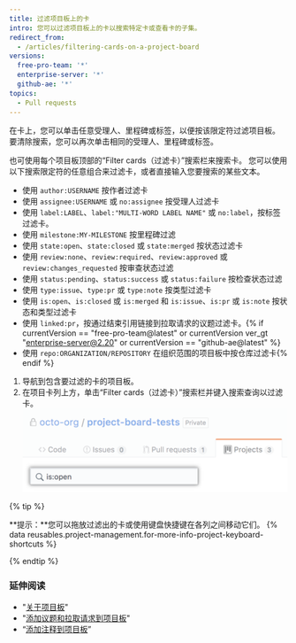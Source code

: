 ```yaml
---
title: 过滤项目板上的卡
intro: 您可以过滤项目板上的卡以搜索特定卡或查看卡的子集。
redirect_from:
  - /articles/filtering-cards-on-a-project-board
versions:
  free-pro-team: '*'
  enterprise-server: '*'
  github-ae: '*'
topics:
  - Pull requests
---
```


在卡上，您可以单击任意受理人、里程碑或标签，以便按该限定符过滤项目板。 要清除搜索，您可以再次单击相同的受理人、里程碑或标签。

也可使用每个项目板顶部的“Filter cards（过滤卡）”搜索栏来搜索卡。 您可以使用以下搜索限定符的任意组合来过滤卡，或者直接输入您要搜索的某些文本。

- 使用 `author:USERNAME` 按作者过滤卡
- 使用 `assignee:USERNAME` 或 `no:assignee` 按受理人过滤卡
- 使用 `label:LABEL`、`label:"MULTI-WORD LABEL NAME"` 或 `no:label`，按标签过滤卡。
- 使用 `milestone:MY-MILESTONE` 按里程碑过滤
- 使用 `state:open`、`state:closed` 或 `state:merged` 按状态过滤卡
- 使用 `review:none`、`review:required`、`review:approved` 或 `review:changes_requested` 按审查状态过滤
- 使用 `status:pending`、`status:success` 或 `status:failure` 按检查状态过滤
- 使用 `type:issue`、`type:pr` 或 `type:note` 按类型过滤卡
- 使用 `is:open`、`is:closed` 或 `is:merged` 和 `is:issue`、`is:pr` 或 `is:note` 按状态和类型过滤卡
- 使用 `linked:pr`，按通过结束引用链接到拉取请求的议题过滤卡。{% if currentVersion == "free-pro-team@latest" or currentVersion ver_gt "enterprise-server@2.20" or currentVersion == "github-ae@latest" %}
- 使用 `repo:ORGANIZATION/REPOSITORY` 在组织范围的项目板中按仓库过滤卡{% endif %}

1. 导航到包含要过滤的卡的项目板。
2. 在项目卡列上方，单击“Filter cards（过滤卡）”搜索栏并键入搜索查询以过滤卡。 ![过滤卡搜索栏](/assets/images/help/projects/filter-card-search-bar.png)

{% tip %}

**提示：**您可以拖放过滤出的卡或使用键盘快捷键在各列之间移动它们。 {% data reusables.project-management.for-more-info-project-keyboard-shortcuts %}

{% endtip %}

### 延伸阅读

- "[关于项目板](/articles/about-project-boards)"
- "[添加议题和拉取请求到项目板](/articles/adding-issues-and-pull-requests-to-a-project-board)"
- “[添加注释到项目板](/articles/adding-notes-to-a-project-board)”
